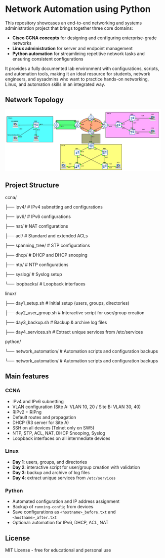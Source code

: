 # Network Automation using Python

This repository showcases an end-to-end networking and systems administration project that brings together three core domains:  
- **Cisco CCNA concepts** for designing and configuring enterprise-grade networks  
- **Linux administration** for server and endpoint management  
- **Python automation** for streamlining repetitive network tasks and ensuring consistent configurations  

It provides a fully documented lab environment with configurations, scripts, and automation tools, making it an ideal resource for students, network engineers, and sysadmins who want to practice hands-on networking, Linux, and automation skills in an integrated way.

## Network Topology

![Project Topology](topologie_proiect_cu_notite.jpg)

## Project Structure

ccna/

├── ipv4/ # IPv4 subnetting and configurations

├── ipv6/ # IPv6 configurations

├── nat/ # NAT configurations

├── acl/ # Standard and extended ACLs

├── spanning_tree/ # STP configurations

├── dhcp/ # DHCP and DHCP snooping

├── ntp/ # NTP configurations

├── syslog/ # Syslog setup

└── loopbacks/ # Loopback interfaces

linux/

├── day1_setup.sh # Initial setup (users, groups, directories)

├── day2_user_group.sh # Interactive script for user/group creation

├── day3_backup.sh # Backup & archive log files

├── day4_services.sh # Extract unique services from /etc/services

python/

└── network_automation/ # Automation scripts and configuration backups

└── network_automation/ # Automation scripts and configuration backups

## Main features

### CCNA
- IPv4 and IPv6 subnetting
- VLAN configuration (Site A: VLAN 10, 20 / Site B: VLAN 30, 40)
- RIPv2 + RIPng
- Default routes and propagation
- DHCP (R3 server for Site A)
- SSH on all devices (Telnet only on SW5)
- NTP, STP, ACL, NAT, DHCP Snooping, Syslog
- Loopback interfaces on all intermediate devices

### Linux
- **Day 1**: users, groups, and directories
- **Day 2**: interactive script for user/group creation with validation
- **Day 3**: backup and archive of log files
- **Day 4**: extract unique services from `/etc/services`

### Python
- Automated configuration and IP address assignment
- Backup of `running-config` from devices
- Save configurations as `<hostname>_before.txt` and `<hostname>_after.txt`
- Optional: automation for IPv6, DHCP, ACL, NAT

## License
MIT License - free for educational and personal use
